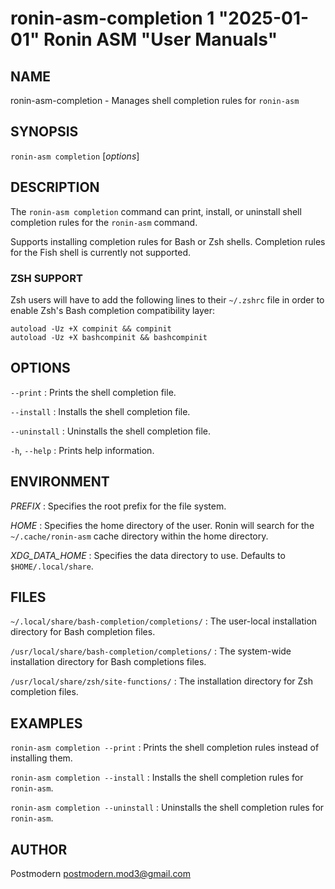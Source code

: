 # ronin-asm-completion 1 "2025-01-01" Ronin ASM "User Manuals"

## NAME

ronin-asm-completion - Manages shell completion rules for `ronin-asm`

## SYNOPSIS

`ronin-asm completion` [*options*]

## DESCRIPTION

The `ronin-asm completion` command can print, install, or uninstall shell
completion rules for the `ronin-asm` command.

Supports installing completion rules for Bash or Zsh shells.
Completion rules for the Fish shell is currently not supported.

### ZSH SUPPORT

Zsh users will have to add the following lines to their `~/.zshrc` file in
order to enable Zsh's Bash completion compatibility layer:

    autoload -Uz +X compinit && compinit
    autoload -Uz +X bashcompinit && bashcompinit

## OPTIONS

`--print`
: Prints the shell completion file.

`--install`
: Installs the shell completion file.

`--uninstall`
: Uninstalls the shell completion file.

`-h`, `--help`
: Prints help information.

## ENVIRONMENT

*PREFIX*
: Specifies the root prefix for the file system.

*HOME*
: Specifies the home directory of the user. Ronin will search for the
  `~/.cache/ronin-asm` cache directory within the home directory.

*XDG_DATA_HOME*
: Specifies the data directory to use. Defaults to `$HOME/.local/share`.

## FILES

`~/.local/share/bash-completion/completions/`
: The user-local installation directory for Bash completion files.

`/usr/local/share/bash-completion/completions/`
: The system-wide installation directory for Bash completions files.

`/usr/local/share/zsh/site-functions/`
: The installation directory for Zsh completion files.

## EXAMPLES

`ronin-asm completion --print`
: Prints the shell completion rules instead of installing them.

`ronin-asm completion --install`
: Installs the shell completion rules for `ronin-asm`.

`ronin-asm completion --uninstall`
: Uninstalls the shell completion rules for `ronin-asm`.

## AUTHOR

Postmodern <postmodern.mod3@gmail.com>

